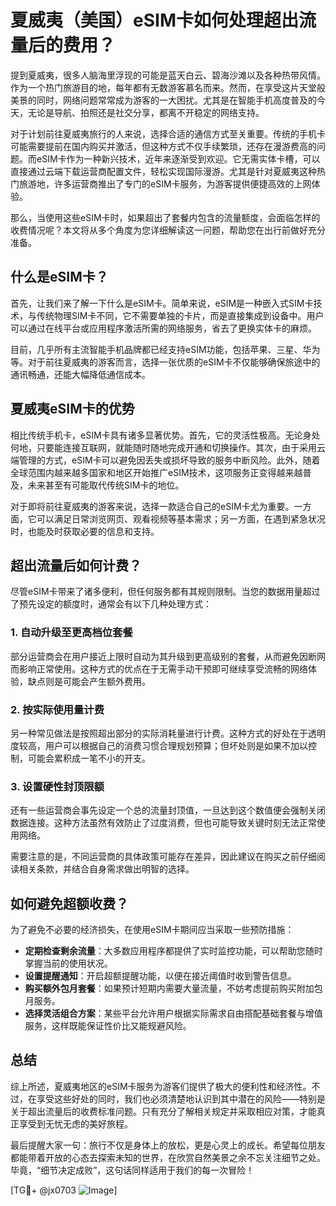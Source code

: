 # 夏威夷（美国）eSIM卡如何处理超出流量后的费用？

提到夏威夷，很多人脑海里浮现的可能是蓝天白云、碧海沙滩以及各种热带风情。作为一个热门旅游目的地，每年都有无数游客慕名而来。然而，在享受这片天堂般美景的同时，网络问题常常成为游客的一大困扰。尤其是在智能手机高度普及的今天，无论是导航、拍照还是社交分享，都离不开稳定的网络支持。

对于计划前往夏威夷旅行的人来说，选择合适的通信方式至关重要。传统的手机卡可能需要提前在国内购买并激活，但这种方式不仅手续繁琐，还存在漫游费高的问题。而eSIM卡作为一种新兴技术，近年来逐渐受到欢迎。它无需实体卡槽，可以直接通过云端下载运营商配置文件，轻松实现国际漫游。尤其是针对夏威夷这种热门旅游地，许多运营商推出了专门的eSIM卡服务，为游客提供便捷高效的上网体验。

那么，当使用这些eSIM卡时，如果超出了套餐内包含的流量额度，会面临怎样的收费情况呢？本文将从多个角度为您详细解读这一问题，帮助您在出行前做好充分准备。

## 什么是eSIM卡？

首先，让我们来了解一下什么是eSIM卡。简单来说，eSIM是一种嵌入式SIM卡技术，与传统物理SIM卡不同，它不需要单独的卡片，而是直接集成到设备中。用户可以通过在线平台或应用程序激活所需的网络服务，省去了更换实体卡的麻烦。

目前，几乎所有主流智能手机品牌都已经支持eSIM功能，包括苹果、三星、华为等。对于前往夏威夷的游客而言，选择一张优质的eSIM卡不仅能够确保旅途中的通讯畅通，还能大幅降低通信成本。

## 夏威夷eSIM卡的优势

相比传统手机卡，eSIM卡具有诸多显著优势。首先，它的灵活性极高。无论身处何地，只要能连接互联网，就能随时随地完成开通和切换操作。其次，由于采用云端管理的方式，eSIM卡可以避免因丢失或损坏导致的服务中断风险。此外，随着全球范围内越来越多国家和地区开始推广eSIM技术，这项服务正变得越来越普及，未来甚至有可能取代传统SIM卡的地位。

对于即将前往夏威夷的游客来说，选择一款适合自己的eSIM卡尤为重要。一方面，它可以满足日常浏览网页、观看视频等基本需求；另一方面，在遇到紧急状况时，也能及时获取必要的信息和支持。

## 超出流量后如何计费？

尽管eSIM卡带来了诸多便利，但任何服务都有其规则限制。当您的数据用量超过了预先设定的额度时，通常会有以下几种处理方式：

### 1. 自动升级至更高档位套餐
部分运营商会在用户接近上限时自动为其升级到更高级别的套餐，从而避免因断网而影响正常使用。这种方式的优点在于无需手动干预即可继续享受流畅的网络体验，缺点则是可能会产生额外费用。

### 2. 按实际使用量计费
另一种常见做法是按照超出部分的实际消耗量进行计费。这种方式的好处在于透明度较高，用户可以根据自己的消费习惯合理规划预算；但坏处则是如果不加以控制，可能会累积成一笔不小的开支。

### 3. 设置硬性封顶限额
还有一些运营商会事先设定一个总的流量封顶值，一旦达到这个数值便会强制关闭数据连接。这种方法虽然有效防止了过度消费，但也可能导致关键时刻无法正常使用网络。

需要注意的是，不同运营商的具体政策可能存在差异，因此建议在购买之前仔细阅读相关条款，并结合自身需求做出明智的选择。

## 如何避免超额收费？

为了避免不必要的经济损失，在使用eSIM卡期间应当采取一些预防措施：

- **定期检查剩余流量**：大多数应用程序都提供了实时监控功能，可以帮助您随时掌握当前的使用状况。
- **设置提醒通知**：开启超额提醒功能，以便在接近阈值时收到警告信息。
- **购买额外包月套餐**：如果预计短期内需要大量流量，不妨考虑提前购买附加包月服务。
- **选择灵活组合方案**：某些平台允许用户根据实际需求自由搭配基础套餐与增值服务，这样既能保证性价比又能规避风险。

## 总结

综上所述，夏威夷地区的eSIM卡服务为游客们提供了极大的便利性和经济性。不过，在享受这些好处的同时，我们也必须清楚地认识到其中潜在的风险——特别是关于超出流量后的收费标准问题。只有充分了解相关规定并采取相应对策，才能真正享受到无忧无虑的美好旅程。

最后提醒大家一句：旅行不仅是身体上的放松，更是心灵上的成长。希望每位朋友都能带着开放的心态去探索未知的世界，在欣赏自然美景之余不忘关注细节之处。毕竟，“细节决定成败”，这句话同样适用于我们的每一次冒险！

[TG💪+ @jx0703 ![Image](https://github.com/user-attachments/assets/dbca1d08-cadb-493c-b0ec-ad6f7a83f270)]